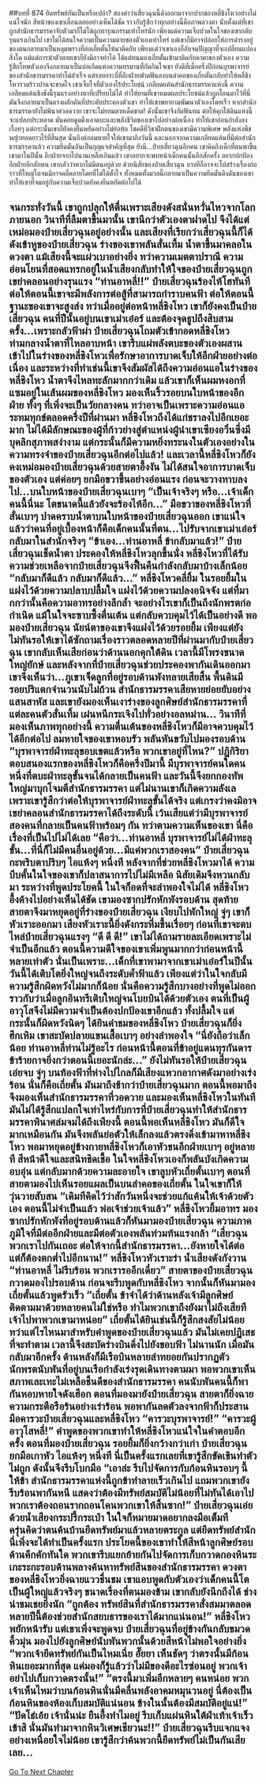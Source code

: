 ##บทที่ 874 ยึดทรัพย์กันเป็นหรือเปล่า?
สองคำว่าเสี่ยวฉุนนี้ดังออกมาจากปากของหลี่ชิงโหวอย่างไม่แน่ใจนัก สีหน้าของเขาเลื่อนลอยอย่างเห็นได้ชัด ราวกับรู้สึกว่าทุกอย่างนี้คือภาพลวงตา นับตั้งแต่ที่เขาถูกสำนักธารมรรคาจับตัวมาก็ไม่ได้ถูกทารุณกรรมเท่าไหร่นัก เพียงแต่ความเจ็บปวดในใจของเขากลับรุนแรงเกินไป
เขาไม่ได้สนใจความเป็นความตายของตัวเองเท่าไหร่ แต่เขาก็มิอาจปล่อยให้การดำรงอยู่ของตนกลายมาเป็นหลุมพรางที่ล่อเถี่ยตั้นให้มาติดกับ เพียงแต่ว่าเขาเองก็อับจนปัญญาที่จะเปลี่ยนแปลงสิ่งใด แม้แต่การฆ่าตัวตายเขาก็ยังมิอาจทำได้
ได้แต่ทนมองเถี่ยตั้นเข้ามาติดกับคาตาของตัวเอง ความรู้สึกโทษตัวเองจึงกลายมาเป็นบ่อเกิดแห่งความทรมานที่กัดกินใจเขา
ยังดีที่เมื่อครึ่งปีก่อนบุรพาจารย์ของสำนักธารมรรคาทำไม่สำเร็จ แต่รอยกระบี่ที่อีกฝ่ายฟาดฟันลงบนลำคอของเถี่ยตั้นกลับทำให้หลี่ชิงโหวรวดร้าวปานจะขาดใจ เขาเจ็บใจที่ตัวเองไร้ประโยชน์ เกลียดแค้นสำนักธารมรรคาแห่งนี้
ความเกลียดแค้นชิงชังนี้รุนแรงอย่างหาที่เปรียบไม่ได้ ทำให้ยามที่เขาหมดผลประโยชน์แล้วถูกโยนมาไว้ที่นี่มันจึงกลายมาเป็นแรงผลักดันที่ประคับประคองตัวเขา ทำให้เขาพยายามพัฒนาตัวเองโดยเร็ว หากสำนักธารมรรคายังไม่พินาศวอดวาย เขาจะไม่ยอมตายเด็ดขาด!
ดังนั้นเขาจึงกัดฟันทน ต่อให้คุกใต้ดินแห่งนี้จะแปลกประหลาด มันคอยดูดดึงเอาตบะและพลังชีวิตของเขาไปอย่างต่อเนื่อง ทำให้เขาอ่อนกำลังลงเรื่อยๆ แต่กระนั้นเขาก็ยังคงยืนหยัดอย่างไม่ย่อท้อ
โชคดีที่วิชาฝึกตนของเขามีความพิเศษ พลังแห่งพืชหญ้าทอดยาวไร้ที่สิ้นสุด นั่นถึงต่อลมหายใจให้เขามาถึงวันนี้ และนอกจากความเกลียดแค้นที่มีต่อสำนักธารมรรคาแล้ว ความยึดมั่นอันเป็นกุญแจสำคัญที่สุด ยังมี...ป๋ายเสี่ยวฉุนอีกคน
เขาคิดถึงเด็กที่ตนพาขึ้นเขามาในปีนั้น อีกฝ่ายจากไปนานเหลือเกินแล้ว เขาอยากจะพบหน้าเด็กคนนั้นอีกสักครั้ง อยากปกป้องอีกฝ่ายอีกสักหน เขากลัวว่าหากไม่มีตนอยู่ด้วย ด้วยนิสัยของป๋ายเสี่ยวฉุน บางทีก็อาจจะไปสร้างเรื่องก่อราวที่ใหญ่โตจนมิอาจคลี่คลายโดยที่ไม่ได้ตั้งใจ
ทั้งหมดทั้งมวลนี้กลายมาเป็นความยึดมั่นดึงดันของเขา ทำให้เขาที่จมอยู่กับความเจ็บปวดยังคงยืนหยัดต่อไปได้

จนกระทั่งวันนี้ เขาถูกปลุกให้ตื่นเพราะเสียงดังสนั่นหวั่นไหวจากโลกภายนอก วินาทีที่ลืมตาขึ้นมานั้น เขานึกว่าตัวเองตาฝาดไป จึงได้แต่เหม่อมองป๋ายเสี่ยวฉุนอยู่อย่างนั้น
และเสียงที่เรียกว่าเสี่ยวฉุนนี้ก็ได้ดังเข้าหูของป๋ายเสี่ยวฉุน ร่างของเขาพลันสั่นเทิ้ม น้ำตาขึ้นมาคลอในดวงตา แม้เสียงนี้จะแผ่วเบาอย่างยิ่ง ทว่าความเมตตาปราณี ความอ่อนโยนที่สอดแทรกอยู่ในน้ำเสียงกลับทำให้ใจของป๋ายเสี่ยวฉุนถูกเขย่าคลอนอย่างรุนแรง
“ท่านอาหลี่!!” ป๋ายเสี่ยวฉุนร้องไห้โฮทันที ต่อให้ตอนนี้เขาจะมีพลังการต่อสู้ที่สามารถกำราบคนฟ้า ต่อให้ตอนนี้ฐานะของเขาจะสูงส่ง ทว่าเมื่ออยู่ต่อหน้าหลี่ชิงโหว เขาก็ยังคงเป็นป๋ายเสี่ยวฉุน คนที่ปีนั้นอยู่บนเขาเม่าเอ๋อร์ และต้องจุดธูปถึงสิบสามครั้ง...เพราะกลัวฟ้าผ่า
ป๋ายเสี่ยวฉุนโถมตัวเข้ากอดหลี่ชิงโหว ท่ามกลางน้ำตาที่ไหลอาบหน้า เขารีบแผ่พลังตบะของตัวเองผสานเข้าไปในร่างของหลี่ชิงโหวเพื่อรักษาอาการบาดเจ็บให้อีกฝ่ายอย่างต่อเนื่อง และระหว่างที่ทำเช่นนี้เขาจึงสัมผัสได้ถึงความอ่อนแอในร่างของหลี่ชิงโหว น้ำตาจึงไหลทะลักมากกว่าเดิม
แล้วเขาก็เห็นผมหงอกที่แซมอยู่ในเส้นผมของหลี่ชิงโหว มองเห็นริ้วรอยบนใบหน้าของอีกฝ่าย ทั้งๆ ที่เพิ่งจะเป็นวัยกลางคน ทว่าอาจเป็นเพราะความอ่อนแอระทมทุกข์ตลอดครึ่งปีที่ผ่านมา หลี่ชิงโหวถึงได้แก่ชราลงไปอีกเยอะมาก
ไม่ได้มีลักษณะของผู้ที่ก้าวย่างสู่ตำแหน่งผู้นำเขาเซียงอวิ๋นซึ่งมีบุคลิกสุภาพสง่างาม แต่กระนั้นก็มีความหยิ่งทระนงในตัวเองอย่างในความทรงจำของป๋ายเสี่ยวฉุนอีกต่อไปแล้ว!
และเวลานี้หลี่ชิงโหวก็ยังคงเหม่อมองป๋ายเสี่ยวฉุนด้วยสายตาอึ้งงัน ไม่ได้สนใจอาการบาดเจ็บของตัวเอง แต่ค่อยๆ ยกมือขวาขึ้นอย่างอ่อนแรง ก่อนจะวางทาบลงไป...บนใบหน้าของป๋ายเสี่ยวฉุนเบาๆ
“เป็นเจ้าจริงๆ หรือ...เจ้าเด็กคนนี้นี่นะ โตขนาดนี้แล้วยังจะร้องไห้อีก...” มือขวาของหลี่ชิงโหวที่สั่นเบาๆ ปาดคราบน้ำตาบนใบหน้าของป๋ายเสี่ยวฉุนออก เขาแน่ใจแล้วว่าคนที่อยู่เบื้องหน้าก็คือเด็กคนนั้นที่ตน...ไปรับจากเขาเม่าเอ๋อร์กลับมาในสำนักจริงๆ
“ข้าเอง...ท่านอาหลี่ ข้ากลับมาแล้ว!” ป๋ายเสี่ยวฉุนเช็ดน้ำตา ประคองให้หลี่ชิงโหวลุกขึ้นนั่ง หลี่ชิงโหวที่ได้รับความช่วยเหลือจากป๋ายเสี่ยวฉุนจึงฟื้นคืนกำลังกลับมาบ้างเล็กน้อย
“กลับมาก็ดีแล้ว กลับมาก็ดีแล้ว...” หลี่ชิงโหวคลี่ยิ้ม ในรอยยิ้มในแฝงไว้ด้วยความปลาบปลื้มใจ แฝงไว้ด้วยความปลงอนิจจัง แต่ที่มากกว่านั้นคือความอาทรอย่างลึกล้ำ จะอย่างไรเขาก็เป็นถึงนักพรตก่อกำเนิด แม้ในใจจะซาบซึ้งตื่นเต้น แต่กลับควบคุมไว้ได้เป็นอย่างดี พอมองป๋ายเสี่ยวฉุน นัยน์ตาของเขาจึงแฝงไว้ด้วยรอยยิ้ม
เพียงแต่ยังไม่ทันรอให้เขาได้ซักถามเรื่องราวตลอดหลายปีที่ผ่านมากับป๋ายเสี่ยวฉุน เขากลับเห็นเสียก่อนว่าด้านนอกคุกใต้ดิน เวลานี้มีโพรงขนาดใหญ่ยักษ์ และหลังจากที่ป๋ายเสี่ยวฉุนช่วยประคองพากันเดินออกมา เขาจึงเห็นว่า...ภูเขาเจ็ดลูกที่อยู่รอบด้านพังทลายเสียสิ้น พื้นดินมีรอยปริแตกจำนวนนับไม่ถ้วน สำนักธารมรรคาเสียหายย่อยยับอย่างแสนสาหัส
และเขายังมองเห็นเงาร่างของลูกศิษย์สำนักธารมรรคาที่แต่ละคนตัวสั่นเทิ้ม เผ่นหนีกระเจิงไปทั่วอย่างอลหม่าน...
วินาทีที่มองเห็นภาพทุกอย่างนี้ ความตื่นเต้นของหลี่ชิงโหวก็มีอาจควบคุมไว้ได้อีกต่อไป ลมหายใจของเขาหอบรัว พลันหันขวับไปมองรอบด้าน
“บุรพาจารย์ฝ่าทะลุขอบเขตแล้วหรือ พวกเขาอยู่ที่ไหน?” ปฏิกิริยาตอบสนองแรกของหลี่ชิงโหวก็คือครึ่งปีมานี้ มีบุรพาจารย์คนใดคนหนึ่งที่ตบะฝ่าทะลุขั้นจนได้กลายเป็นคนฟ้า และวันนี้จึงยกกองทัพใหญ่มาบุกโจมตีสำนักธารมรรคา
แต่ไม่นานเขาก็เกิดความลังเล เพราะเขารู้สึกว่าต่อให้บุรพาจารย์ฝ่าทะลุขั้นได้จริง แต่เกรงว่าคงมิอาจเขย่าคลอนสำนักธารมรรคาได้ถึงระดับนี้ เว้นเสียแต่ว่ามีบุรพาจารย์สองคนที่กลายเป็นคนฟ้าพร้อมๆ กัน
ทว่าตามความเห็นของเขา นี่คือเรื่องที่เป็นไปไม่ได้เลย
“คือว่า...ท่านอาหลี่ บุรพาจารย์ไม่ได้ฝ่าทะลุขั้น...ที่นี่ก็ไม่มีคนอื่นอยู่ด้วย...มีแค่พวกเราสองคน” ป๋ายเสี่ยวฉุนกะพริบตาปริบๆ ไอแห้งๆ หนึ่งที หลังจากที่ช่วยหลี่ชิงโหวมาได้ ความบีบคั้นในใจของเขาก็ปลาสนาการไปไม่มีเหลือ นิสัยเดิมจึงหวนกลับมา ระหว่างที่พูดประโยคนี้ ในใจก็อดที่จะลำพองใจไม่ได้
หลี่ชิงโหวอึ้งค้างไปอย่างเห็นได้ชัด เขามองซากปรักหักพังรอบด้าน สุดท้ายสายตาจึงมาหยุดอยู่ที่ร่างของป๋ายเสี่ยวฉุน เงียบไปพักใหญ่ จู่ๆ เขาก็หัวเราะออกมา เสียงหัวเราะนี้ยิ่งดังกระหึ่มขึ้นเรื่อยๆ ก่อนที่เขาจะตบไหล่ป๋ายเสี่ยวฉุนแรงๆ
“ดี ดี ดี!” เขาไม่ได้ถามรายละเอียดเพราะไม่จำเป็นอีกแล้ว ตอนนี้ความดีใจของเขาเพิ่มพูนมากกว่าก่อนหน้านี้หลายเท่าตัว นั่นเป็นเพราะ...เด็กที่เขาพามาจากเขาเม่าเอ๋อร์ในปีนั้น วันนี้ได้เติบโตยิ่งใหญ่จนถึงระดับค้ำฟ้าแล้ว
เพียงแต่ว่าในใจกลับมีความรู้สึกผิดหวังไม่มากก็น้อย นั่นคือความรู้สึกบางอย่างที่พูดไม่ออก ราวกับว่าเมื่อลูกอินทรีเติบใหญ่จนโบยบินได้ด้วยตัวเอง ตนที่เป็นผู้อาวุโสจึงไม่มีความจำเป็นต้องปกป้องเขาอีกแล้ว
ทั้งปลื้มใจ แต่กระนั้นก็ผิดหวังนิดๆ
ได้ยินคำชมของหลี่ชิงโหว ป๋ายเสี่ยวฉุนก็ยิ่งฮึกเหิม เขาสะบัดปลายแขนเสื้อเบาๆ อย่างลำพองใจ
“นี่ยังถือว่าเล็กน้อย ท่านอาหลี่ท่านไม่รู้อะไร ก่อนหน้านี้ตอนที่ข้าอยู่แดนทุรกันดาร ข้าร้ายกาจยิ่งกว่าตอนนี้เยอะนักล่ะ...”
ยังไม่ทันรอให้ป๋ายเสี่ยวฉุนเอ่ยจบ จู่ๆ บนท้องฟ้าที่ห่างไปไกลก็มีเสียงแหวกอากาศดังมาอย่างเร่งร้อน นั่นก็คือเถี่ยตั้น มันมาถึงช้ากว่าป๋ายเสี่ยวฉุนมาก ตอนนี้พอมาถึงจึงมองเห็นสำนักธารมรรคาที่วอดวาย และมองเห็นหลี่ชิงโหวในทันที
มันไม่ได้รู้สึกแปลกใจเท่าไหร่กับการที่ป๋ายเสี่ยวฉุนทำให้สำนักธารมรรคาพินาศล่มจมได้ถึงเพียงนี้ ตอนนี้พอเห็นหลี่ชิงโหว มันก็ดีใจมากเหมือนกัน มันจึงพลันย่อตัวให้เล็กลงแล้วตรงดิ่งเข้ามาหาหลี่ชิงโหว พอมาหยุดอยู่ข้างกายหลี่ชิงโหวก็เอาหัวชนอีกฝ่ายเบาๆ อยู่หลายที สีหน้าดีใจและสนิทชิดเชื้อ
ในใจหลี่ชิงโหวเองก็พลันบังเกิดความอบอุ่น แต่กลับมากด้วยความละอายใจ เขาลูบหัวเถี่ยตั้นเบาๆ ตอนที่สายตามองไปเห็นรอยแผลเป็นบนลำคอของเถี่ยตั้น ในใจเขาก็ให้วุ่นวายสับสน
“เดิมทีคิดไว้ว่าสักวันหนึ่งจะช่วยแก้แค้นให้เจ้าด้วยตัวเอง ตอนนี้ไม่จำเป็นแล้ว พ่อเจ้าช่วยเจ้าแล้ว” หลี่ชิงโหวยิ้มอาทร มองซากปรักหักพังที่อยู่รอบด้านแล้วก็หันมามองป๋ายเสี่ยวฉุน ความภาคภูมิใจที่มีต่ออีกฝ่ายและมีต่อตัวเองพลันท่วมท้นแรงกล้า
“เสี่ยวฉุน พวกเราไปกันเถอะ ต่อให้จากนี้สำนักธารมรรคา...ยังหายใจได้ต่อ แต่ก็ต้องตกต่ำไปอีกนาน!” หลี่ชิงโหวหัวเราะร่า น้ำเสียงดังกังวาน
“ท่านอาหลี่ ไม่รีบร้อน พวกเรารออีกเดี๋ยว” สายตาของป๋ายเสี่ยวฉุนกวาดมองไปรอบด้าน ก่อนจะรีบพูดกับหลี่ชิงโหว จากนั้นก็หันมามองเถี่ยตั้นแล้วพูดรัวเร็ว
“เถี่ยตั้น ข้าจำได้ว่าด้านหลังเจ้ามีลูกศิษย์ติดตามมาด้วยหลายคนไม่ใช่หรือ ทำไมพวกเขาถึงยังมาไม่ถึงเสียที เจ้าไปพาพวกเขามาหน่อย”
เถี่ยตั้นได้ยินเช่นนี้ก็รู้สึกสงสัยไม่น้อย ทว่าแต่ไรไหนมาสำหรับคำพูดของป๋ายเสี่ยวฉุนแล้ว มันไม่เคยปฏิเสธที่จะทำตาม เวลานี้จึงสะบัดร่างบินดิ่งไปยังขอบฟ้า ไม่นานนัก เมื่อมันกลับมาอีกครั้ง ด้านหลังก็มีเรือบินหลายลำทยอยกันปรากฏตัว นักพรตนับพันที่อยู่บนเรือกำลังเร่งรุดเดินทางตามมา พอพวกเขาเห็นสภาพเละเทะไม่เหลือชิ้นดีของสำนักธารมรรคา คนนับพันคนนี้ก็พากันหอบหายใจดังเฮือก ตอนที่มองมายังป๋ายเสี่ยวฉุน สายตาก็ยิ่งฉายความกระตือรือร้นอย่างเร่าร้อน พอพากันลดตัวลงจากฟ้าก็ประสานมือคารวะป๋ายเสี่ยวฉุนและหลี่ชิงโหว
“คารวะบุรพาจารย์!”
“คารวะผู้อาวุโสหลี่!”
คำพูดของพวกเขาทำให้หลี่ชิงโหวแน่ใจในคำตอบอีกครั้ง ตอนที่มองป๋ายเสี่ยวฉุน รอยยิ้มก็ยิ่งกว้างกว่าเก่า ป๋ายเสี่ยวฉุนยกมือเกาหัว ไอแห้งๆ หนึ่งที นี่เป็นครั้งแรกเลยที่เขารู้สึกขัดเขินทำตัวไม่ถูก ดังนั้นจึงรีบโบกมือ
“เอาล่ะ รีบไปจัดการกับก้อนหินรอบๆ นี้ให้ข้า สำนักธารมรรคาแห่งนี้ถูกข้าทำลายเร็วเกินไป แถมพวกเขายังรีบร้อนพากันหนี แสดงว่าต้องมีทรัพย์สมบัติไม่น้อยที่ไม่ทันได้เอาไป พวกเราต้องถอนรากถอนโคนพวกเขาให้สิ้นซาก!” ป๋ายเสี่ยวฉุนเอ่ยด้วยน้ำเสียงกระปรี้กระเป่า ในใจก็หมายมาดอยากลงมือเต็มที ครุ่นคิดว่าตนค้นบ้านยึดทรัพย์มาแล้วหลายตระกูล แต่ยึดทรัพย์สำนักนี่เพิ่งจะได้ทำเป็นครั้งแรก
ประโยคนี้ของเขาทำให้สีหน้าลูกศิษย์รอบด้านคึกคักทันใด พวกเขารีบแยกย้ายกันไปจัดการเก็บกวาดกองหินระเกะระกะรอบด้านพลางค้นหาทรัพย์สินของสำนักธารมรรคา
ดวงตาของหลี่ชิงโหวยิ่งฉายแววชื่นชม เขาแอบพูดกับตัวเองว่าเด็กคนนี้โตเป็นผู้ใหญ่แล้วจริงๆ ขนาดเรื่องที่ตนมองข้าม เขากลับยังนึกถึงได้ ช่างน่าชมเชยยิ่งนัก
“ถูกต้อง ทรัพย์สินที่สำนักธารมรรคาสั่งสมมาตลอดหลายปีนี้ต้องช่วยสำนักสยบธารของเราได้มากแน่นอน!” หลี่ชิงโหวพยักหน้ารับ แต่เขาเพิ่งจะพูดจบ ป๋ายเสี่ยวฉุนที่อยู่ข้างกันกลับขมวดคิ้วมุ่น มองไปยังลูกศิษย์นับพันพวกนั้นด้วยสีหน้าไม่พอใจอย่างยิ่ง
“พวกเจ้ายึดทรัพย์กันเป็นไหมเนี่ย อั๊ยยา เห็นชัดๆ ว่าตรงนั้นมีก้อนหินเยอะมากที่สุด แค่มองก็รู้แล้วว่าไม่มีของดีอะไรซ่อนอยู่ พวกเจ้าอย่าไปเก็บกวาดตรงนั้น!”
“ตรงนี้มาเพิ่มอีกหลายๆ คนหน่อย พวกเจ้าเห็นไหมว่าบนก้อนหินนั่นมีคลื่นพลังอาคมหมุนวนอยู่ นี่ต้องเป็นก้อนหินของห้องเก็บสมบัติแน่นอน ข้างในนั้นต้องมีสมบัติอยู่แน่!”
“ปัดโธ่เอ้ย เจ้านั่นน่ะ ยืนอึ้งทำไมอยู่ รีบเก็บแผ่นหินใต้ฝ่าเท้าเจ้าเร็วเข้าสิ นั่นมันทำมาจากหินวิเศษเชียวนะ!!” ป๋ายเสี่ยวฉุนรีบแจกแจงอย่างเหนื่อยใจไม่น้อย เขารู้สึกว่าค้นพวกนี้ยึดทรัพย์ไม่เป็นกันเสียเลย...
------


[Go To Next Chapter]( ./21.md)